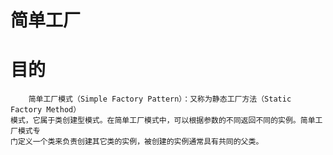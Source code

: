# 简单工厂

# 目的
        简单工厂模式（Simple Factory Pattern）：又称为静态工厂方法（Static Factory Method）
    模式，它属于类创建型模式。在简单工厂模式中，可以根据参数的不同返回不同的实例。简单工厂模式专
    门定义一个类来负责创建其它类的实例，被创建的实例通常具有共同的父类。
    